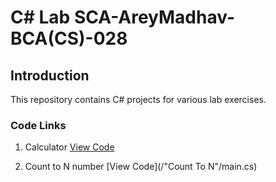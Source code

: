 # C# Lab SCA-AreyMadhav-BCA(CS)-028

## Introduction
This repository contains C# projects for various lab exercises.

### Code Links
1. Calculator
[View Code](/Calculator/calc.cs)

2. Count to N number
[View Code](/"Count To N"/main.cs)
